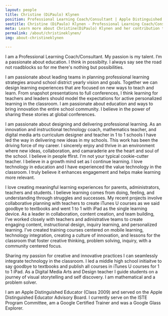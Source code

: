 ```yaml
---
layout: people
title: Christine (DiPaulo) Klynen
position: Professional Learning Coach/Consultant | Apple Distinguished Educator | United States
seotitle: Christine (DiPaulo) Klynen - Professional Learning Coach/Consultant | Joy of Professional Learning
meta: Learn more about Christine(DiPaulo) Klynen and her contribution to the Joy of Professional Learning
permalink: /about/christineklynen/
img: about-christineklynen

---
```


I am a Professional Learning Coach/Consultant.
My passion is my talent. I’m a passionate about education. I think in possibilty. I always say see the road not roadblocks so for me there's nothing but possibilities. 

I am passionate about leading teams in planning professional learning strategies around school district yearly vision and goals. Together we can design learning experiences that are focused on new ways to teach and learn. From snapshot presentations to full conferences, I think learning for teachers and leaders should model the expectations for active personalized learning in the classroom. I am passionate about education and ways to bring innovation the entire school community. I believe in the power of sharing these stories at global conferences. 

I am passionate about designing and delivering professional learning. As an innovation and instructional technology coach, mathematics teacher, and digital media arts curriculum designer and teacher in 1 to 1 schools I have led the way in delivering new ideas in my schools. This work has been the driving force of my career. I sincerely enjoy and thrive in an environment where new ideas, collaboration, and camaraderie are the heart and soul of the school. I believe in people ffirst. I'm not your typical cookie-cutter teacher. I believe in a growth mind set as I continue learning. I love technology in education and I have experienced the value technology in the classroom. I truly believe it enhances engagement and helps make learning more relevant.

I love creating meaningful learning experiences for parents, administrators, teachers and students. I believe learning comes from doing, feeling, and understanding through struggles and successes. My recent projects involve collaborative planning with teachers to create iTunes U courses as we said goodbye to textbooks and went 1 to 1 with iPad as the single learning device. As a leader in collaboration, content creation, and team building, I‘ve worked closely with teachers and adinistrative teams to create engaging content, instructional design, inquiry learning, and personalized learning. I’ve created training courses centered on mobile learning, technology integration, creating a culture of innovation, and lessons for the classroom that foster creative thinking, problem solving, inquiry, with a community centered focus.


Sharing my passion for creative and innovative practices I can seamlessly integrate technology in the classroom. I led a middle high school initiaitve to say goodbye to textbooks and publish all courses in iTunes U courses for 1 to 1 iPad. As a Digital Media Arts and Design teacher I guide students on a journey of visual storytelling and self discovery. I am mathematical and a problem solver. 

I am an Apple Distinguished Educator (Class 2009) and served on the Apple Distinguished Educator Advisory Board. I currently serve on the ISTE Program Committee, am a Google Certified Trainer and was a Google Glass Explorer.
